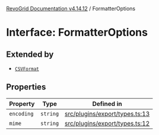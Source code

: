 [RevoGrid Documentation v4.14.12](README.md) / FormatterOptions

# Interface: FormatterOptions

## Extended by

- [`CSVFormat`](Interface.CSVFormat.md)

## Properties

| Property | Type | Defined in |
| ------ | ------ | ------ |
| `encoding` | `string` | [src/plugins/export/types.ts:13](https://github.com/revolist/revogrid/blob/ee1081dbd910f211c490863a4b642535e5dce01e/src/plugins/export/types.ts#L13) |
| `mime` | `string` | [src/plugins/export/types.ts:12](https://github.com/revolist/revogrid/blob/ee1081dbd910f211c490863a4b642535e5dce01e/src/plugins/export/types.ts#L12) |

